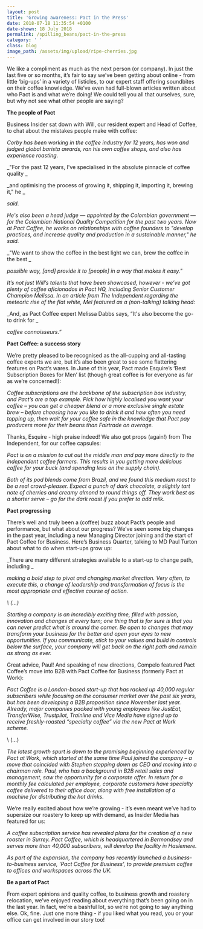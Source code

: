 ```yaml
---
layout: post
title: 'Growing awareness: Pact in the Press'
date: 2018-07-18 11:35:54 +0100
date-shown: 18 July 2018
permalink: /spilling_beans/pact-in-the-press
category: ' '
class: blog
image_path: /assets/img/upload/ripe-cherries.jpg
---
```

We like a compliment as much as the next person (or company). In just the last five or so months, it’s fair to say we’ve been getting about online - from little ‘big-ups’ in a variety of listicles, to our expert staff offering soundbites on their coffee knowledge. We’ve even had full-blown articles written about who Pact is and what we’re doing! We could tell you all that ourselves, sure, but why not see what other people are saying?



**The people of Pact**

Business Insider sat down with Will, our resident expert and Head of Coffee, to chat about the mistakes people make with coffee:

_Corby has been working in the coffee industry for 12 years, has won and judged global barista awards, ran his own coffee shops, and also has experience roasting._

_"For the past 12 years, I've specialised in the absolute pinnacle of coffee quality _

_and optimising the process of growing it, shipping it, importing it, brewing it," he _

_said._

_He's also been a head judge — appointed by the Colombian government — for the Colombian National Quality Competition for the past two years. Now at Pact Coffee, he works on relationships with coffee founders to "develop practices, and increase quality and production in a sustainable manner," he said._

_"We want to show the coffee in the best light we can, brew the coffee in the best _

_possible way, \[and] provide it to \[people] in a way that makes it easy."_

_It’s not just Will’s talents that have been showcased, however - we’ve got plenty of coffee aficionados in Pact HQ, including Senior Customer Champion Melissa. In an article from The Independent regarding the meteoric rise of the flat white, Mel featured as a (non-talking) talking head:_

_And, as Pact Coffee expert Melissa Dabbs says, “It's also become the go-to drink for _

_coffee connoisseurs.”_



**Pact Coffee: a success story**

We’re pretty pleased to be recognised as the all-cupping and all-tasting coffee experts we are, but it’s also been great to see some flattering features on Pact’s wares. In June of this year, Pact made Esquire’s ‘Best Subscription Boxes for Men’ list (though great coffee is for everyone as far as we’re concerned!):

_Coffee subscriptions are the backbone of the subscription box industry, and Pact’s are a top example. Pick how highly localised you want your coffee – you can get a cheaper blend or a more exclusive single estate brew – before choosing how you like to drink it and how often you need topping up, then wait for your coffee safe in the knowledge that Pact pay producers more for their beans than Fairtrade on average._



Thanks, Esquire - high praise indeed! We also got props (again!) from The Independent, for our coffee capsules:

_Pact is on a mission to cut out the middle man and pay more directly to the independent coffee farmers. This results in you getting more delicious coffee for your buck (and spending less on the supply chain)._

_Both of its pod blends come from Brazil, and we found this medium roast to be a real crowd-pleaser. Expect a punch of dark chocolate, a slightly tart note of cherries and creamy almond to round things off. They work best as a shorter serve – go for the dark roast if you prefer to add milk._



**Pact progressing**

There’s well and truly been a (coffee) buzz about Pact’s people and performance, but what about our progress? We’ve seen some big changes in the past year, including a new Managing Director joining and the start of Pact Coffee for Business. Here’s Business Quarter, talking to MD Paul Turton about what to do when start-ups grow up:

_There are many different strategies available to a start-up to change path, including _

_making a bold step to pivot and changing market direction. Very often, to execute this, a change of leadership and transformation of focus is the most appropriate and effective course of action._

_\    (...)_

_Starting a company is an incredibly exciting time, filled with passion, innovation and changes at every turn; one thing that is for sure is that you can never predict what is around the corner. Be open to changes that may transform your business for the better and open your eyes to new opportunities. If you communicate, stick to your values and build in controls below the surface, your company will get back on the right path and remain as strong as ever._



Great advice, Paul! And speaking of new directions, Compelo featured Pact Coffee’s move into B2B with Pact Coffee for Business (formerly Pact at Work):



_Pact Coffee is a London-based start-up that has racked up 40,000 regular subscribers while focusing on the consumer market over the past six years, but has been developing a B2B proposition since November last year. Already, major companies packed with young employees like JustEat, TransferWise, Trustpilot, Trainline and Vice Media have signed up to receive freshly-roasted “specialty coffee” via the new Pact at Work scheme._

\    (...)

_The latest growth spurt is down to the promising beginning experienced by Pact at Work, which started at the same time Paul joined the company – a move that coincided with Stephen stepping down as CEO and moving into a chairman role. Paul, who has a background in B2B retail sales and management, saw the opportunity for a corporate offer. In return for a monthly fee calculated per employee, corporate customers have specialty coffee delivered to their office door, along with free installation of a machine for distributing the hot drinks._



We’re really excited about how we’re growing - it’s even meant we’ve had to supersize our roastery to keep up with demand, as Insider Media has featured for us:

_A coffee subscription service has revealed plans for the creation of a new roaster in Surrey. Pact Coffee, which is headquartered in Bermondsey and serves more than 40,000 subscribers, will develop the facility in Haslemere._

_As part of the expansion, the company has recently launched a business-to-business service, 'Pact Coffee for Business', to provide premium coffee to offices and workspaces across the UK._



**Be a part of Pact**

From expert opinions and quality coffee, to business growth and roastery relocation, we’ve enjoyed reading about everything that’s been going on in the last year. In fact, we’re a bashful lot, so we’re not going to say anything else. Ok, fine. Just one more thing - if you liked what you read, you or your office can get involved in our story too!
